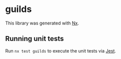 # guilds

This library was generated with [Nx](https://nx.dev).

## Running unit tests

Run `nx test guilds` to execute the unit tests via [Jest](https://jestjs.io).

